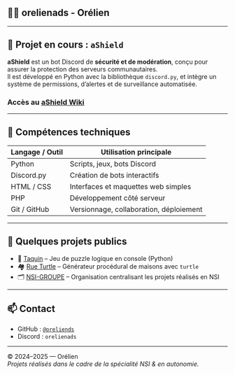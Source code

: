 ## 👨‍💻 orelienads - Orélien
---

## 🔐 Projet en cours : `aShield`

**aShield** est un bot Discord de **sécurité et de modération**, conçu pour assurer la protection des serveurs communautaires.  
Il est développé en Python avec la bibliothèque `discord.py`, et intègre un système de permissions, d’alertes et de surveillance automatisée.
### Accès au [aShield Wiki](https://github.com/orelienads/ashield-wiki)

---

## 🧰 Compétences techniques

| Langage / Outil     | Utilisation principale                       |
|---------------------|----------------------------------------------|
| Python              | Scripts, jeux, bots Discord                  |
| Discord.py          | Création de bots interactifs                 |
| HTML / CSS          | Interfaces et maquettes web simples          |
| PHP                 | Développement côté serveur                   |
| Git / GitHub        | Versionnage, collaboration, déploiement      |

---

## 🔗 Quelques projets publics

- 🧩 [Taquin](https://github.com/NSI-GROUPE/taquin) – Jeu de puzzle logique en console (Python)
- 🏘️ [Rue Turtle](https://github.com/NSI-GROUPE/rue-turtle) – Générateur procédural de maisons avec `turtle`
- 🗂️ [NSI-GROUPE](https://github.com/NSI-GROUPE) – Organisation centralisant les projets réalisés en NSI

---

## 📫 Contact

- GitHub : [`@oreliends`](https://github.com/oreliends)
- Discord : `orelienads`

---

© 2024–2025 — Orélien  
*Projets réalisés dans le cadre de la spécialité NSI & en autonomie.*
